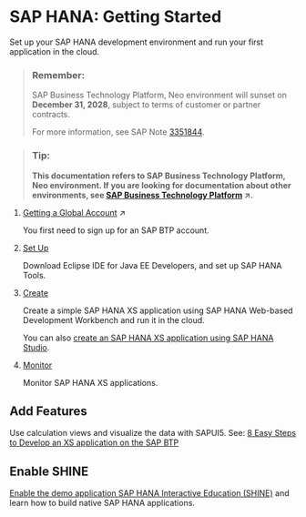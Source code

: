 <!-- loio868d804efd0b4eb788bdebd7b36a57a4 -->

# SAP HANA: Getting Started

Set up your SAP HANA development environment and run your first application in the cloud.



> ### Remember:  
> SAP Business Technology Platform, Neo environment will sunset on **December 31, 2028**, subject to terms of customer or partner contracts.
> 
> For more information, see SAP Note [3351844](https://me.sap.com/notes/3351844).

> ### Tip:  
> **This documentation refers to SAP Business Technology Platform, Neo environment. If you are looking for documentation about other environments, see [SAP Business Technology Platform](https://help.sap.com/viewer/65de2977205c403bbc107264b8eccf4b/Cloud/en-US/6a2c1ab5a31b4ed9a2ce17a5329e1dd8.html "SAP Business Technology Platform (SAP BTP) is an integrated offering comprised of the following technology portfolios: application development; process automation; integration; data, analytics, and enterprise planning; artificial intelligence. The platform offers users the ability to turn data into business value, compose end-to-end business processes, connect entire IT landscapes, and personalize, build and extend SAP applications. This reduces the overall total cost of ownership maintaining SAP landscapes and third-party software across end-to-end business processes.") :arrow_upper_right:.**



1.  [Getting a Global Account](https://help.sap.com/viewer/65de2977205c403bbc107264b8eccf4b/Cloud/en-US/046f127f2a614438b616ccfc575fdb16.html "Explore the different options for trying out SAP BTP.") :arrow_upper_right:

    You first need to sign up for an SAP BTP account.

2.  [Set Up](install-sap-hana-tools-for-eclipse-b0e351a.md)

    Download Eclipse IDE for Java EE Developers, and set up SAP HANA Tools.

3.  [Create](creating-an-sap-hana-xs-hello-world-application-using-sap-hana-web-based-development-work-4959458.md#loio4959458552574c77b62fe27b0eb363ef)

    Create a simple SAP HANA XS application using SAP HANA Web-based Development Workbench and run it in the cloud.

    You can also [create an SAP HANA XS application using SAP HANA Studio](creating-an-sap-hana-xs-classic-hello-world-application-using-sap-hana-studio-3762b22.md#loio3762b229a4074fc59ac6a9ee7404f8c9).

4.  [Monitor](../50-administration-and-ops-neo/sap-hana-application-operations-6902b48.md)

    Monitor SAP HANA XS applications.




## Add Features

Use calculation views and visualize the data with SAPUI5. See: [8 Easy Steps to Develop an XS application on the SAP BTP](http://help.sap.com/disclaimer?site=http://scn.sap.com/community/developer-center/cloud-platform/blog/2013/10/17/8-easy-steps-to-develop-an-xs-application-on-the-sap-hana-cloud-platform)



<a name="loio868d804efd0b4eb788bdebd7b36a57a4__section_owh_xbx_j4b"/>

## Enable SHINE

[Enable the demo application SAP HANA Interactive Education \(SHINE\)](enable-sap-hana-interactive-education-shine-396c2d7.md) and learn how to build native SAP HANA applications.


